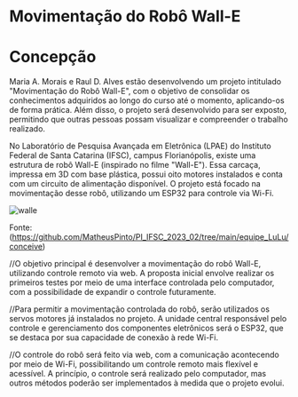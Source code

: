 # Movimentação do Robô Wall-E

# Concepção
Maria A. Morais e Raul D. Alves estão desenvolvendo um projeto intitulado "Movimentação do Robô Wall-E", com o objetivo de consolidar os conhecimentos adquiridos ao longo do curso até o momento, aplicando-os de forma prática. Além disso, o projeto será desenvolvido para ser exposto, permitindo que outras pessoas possam visualizar e compreender o trabalho realizado.

 No Laboratório de Pesquisa Avançada em Eletrônica (LPAE) do Instituto Federal de Santa Catarina (IFSC), campus Florianópolis, existe uma estrutura de robô Wall-E (inspirado no filme "Wall-E"). Essa carcaça, impressa em 3D com base plástica, possui oito motores instalados e conta com um circuito de alimentação disponível. O projeto está focado na movimentação desse robô, utilizando um ESP32 para controle via Wi-Fi.

 ![walle](https://github.com/user-attachments/assets/804b2c7f-31a3-4bba-8cde-305756952600)
 
 Fonte: (https://github.com/MatheusPinto/PI_IFSC_2023_02/tree/main/equipe_LuLu/conceive)


//O objetivo principal é desenvolver a movimentação do robô Wall-E, utilizando controle remoto via web. A proposta inicial envolve realizar os primeiros testes por meio de uma interface controlada pelo computador, com a possibilidade de expandir o controle futuramente.

//Para permitir a movimentação controlada do robô, serão utilizados os servos motores já instalados no projeto. A unidade central responsável pelo controle e gerenciamento dos componentes eletrônicos será o ESP32, que se destaca por sua capacidade de conexão à rede Wi-Fi.

//O controle do robô será feito via web, com a comunicação acontecendo por meio de Wi-Fi, possibilitando um controle remoto mais flexível e acessível. A princípio, o controle será realizado pelo computador, mas outros métodos poderão ser implementados à medida que o projeto evolui.
